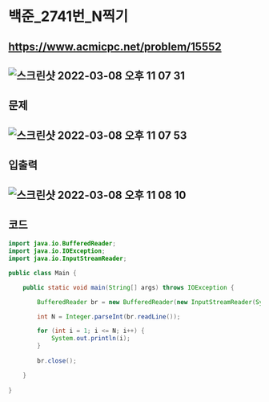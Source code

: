 # 백준_2741번_N찍기
https://www.acmicpc.net/problem/15552
---
![스크린샷 2022-03-08 오후 11 07 31](https://user-images.githubusercontent.com/53985471/157253881-efed9f44-f1e6-46c1-bd92-a3628e3db851.png)
---
## 문제
![스크린샷 2022-03-08 오후 11 07 53](https://user-images.githubusercontent.com/53985471/157253939-53592033-e5db-43f2-96df-27787777b790.png)
---
## 입출력
![스크린샷 2022-03-08 오후 11 08 10](https://user-images.githubusercontent.com/53985471/157253981-67fbc199-dd09-45a3-b35e-408492752eab.png)
---
## 코드
```java
import java.io.BufferedReader;
import java.io.IOException;
import java.io.InputStreamReader;

public class Main {

    public static void main(String[] args) throws IOException {

        BufferedReader br = new BufferedReader(new InputStreamReader(System.in));

        int N = Integer.parseInt(br.readLine());

        for (int i = 1; i <= N; i++) {
            System.out.println(i);
        }
        
        br.close();

    }
 
}

```
